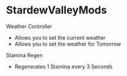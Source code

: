 # StardewValleyMods

Weather Controller
  - Allows you to set the current weather
  - Allows you to set the weather for Tomorrow
  
Stamina Regen
  - Regenerates 1 Stamina every 3 Seconds
